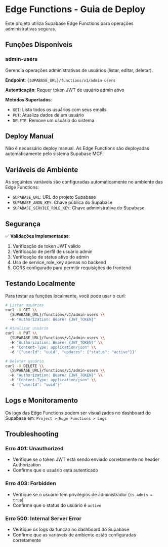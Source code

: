 # Edge Functions - Guia de Deploy

Este projeto utiliza Supabase Edge Functions para operações administrativas seguras.

## Funções Disponíveis

### admin-users

Gerencia operações administrativas de usuários (listar, editar, deletar).

**Endpoint**: `{SUPABASE_URL}/functions/v1/admin-users`

**Autenticação**: Requer token JWT de usuário admin ativo

**Métodos Suportados**:
- `GET`: Lista todos os usuários com seus emails
- `PUT`: Atualiza dados de um usuário
- `DELETE`: Remove um usuário do sistema

## Deploy Manual

Não é necessário deploy manual. As Edge Functions são deployadas automaticamente pelo sistema Supabase MCP.

## Variáveis de Ambiente

As seguintes variáveis são configuradas automaticamente no ambiente das Edge Functions:

- `SUPABASE_URL`: URL do projeto Supabase
- `SUPABASE_ANON_KEY`: Chave pública do Supabase
- `SUPABASE_SERVICE_ROLE_KEY`: Chave administrativa do Supabase

## Segurança

✅ **Validações Implementadas**:
1. Verificação de token JWT válido
2. Verificação de perfil de usuário admin
3. Verificação de status ativo do admin
4. Uso de service_role_key apenas no backend
5. CORS configurado para permitir requisições do frontend

## Testando Localmente

Para testar as funções localmente, você pode usar o curl:

```bash
# Listar usuários
curl -X GET \\
  {SUPABASE_URL}/functions/v1/admin-users \\
  -H "Authorization: Bearer {JWT_TOKEN}"

# Atualizar usuário
curl -X PUT \\
  {SUPABASE_URL}/functions/v1/admin-users \\
  -H "Authorization: Bearer {JWT_TOKEN}" \\
  -H "Content-Type: application/json" \\
  -d '{"userId": "uuid", "updates": {"status": "active"}}'

# Deletar usuário
curl -X DELETE \\
  {SUPABASE_URL}/functions/v1/admin-users \\
  -H "Authorization: Bearer {JWT_TOKEN}" \\
  -H "Content-Type: application/json" \\
  -d '{"userId": "uuid"}'
```

## Logs e Monitoramento

Os logs das Edge Functions podem ser visualizados no dashboard do Supabase em:
`Project > Edge Functions > Logs`

## Troubleshooting

### Erro 401: Unauthorized
- Verifique se o token JWT está sendo enviado corretamente no header Authorization
- Confirme que o usuário está autenticado

### Erro 403: Forbidden
- Verifique se o usuário tem privilégios de administrador (`is_admin = true`)
- Confirme que o status do usuário é `active`

### Erro 500: Internal Server Error
- Verifique os logs da função no dashboard do Supabase
- Confirme que as variáveis de ambiente estão configuradas corretamente
